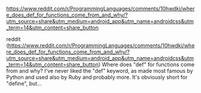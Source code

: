
https://www.reddit.com/r/ProgrammingLanguages/comments/10hwdki/where_does_def_for_functions_come_from_and_why/?utm_source=share&utm_medium=android_app&utm_name=androidcss&utm_term=14&utm_content=share_button

reddit (https://www.reddit.com/r/ProgrammingLanguages/comments/10hwdki/where_does_def_for_functions_come_from_and_why/?utm_source=share&utm_medium=android_app&utm_name=androidcss&utm_term=14&utm_content=share_button)
Where does "def" for functions come from and why?
I've never liked the "def" keyword, as made most famous by Python and used also by Ruby and probably more. It's obviously short for "define", but...


